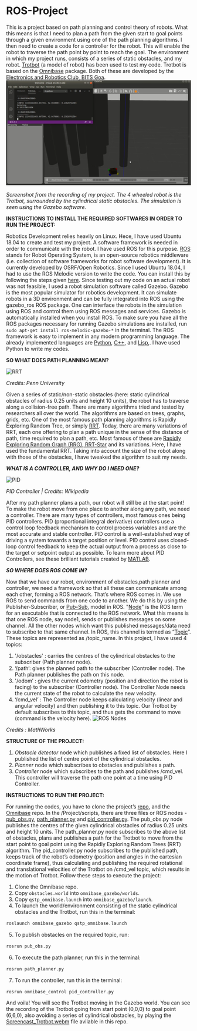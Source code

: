 # ROS-Project
This is a project based on path planning and control theory of robots. What this means is that I need to plan a path from the given start to goal points through a given environment using one of the path planning algorithms. I then need to create a code for a controller for the robot. This will enable the robot to traverse the path point by point to reach the goal. The environment in which my project runs, consists of a series of static obstacles, and my robot. [Trotbot](https://github.com/ERC-BPGC/Trotbot) (a model of robot) has been used to test my code. Trotbot is based on the [Omnibase](https://github.com/ERC-BPGC/omnibase?files=1) package. Both of these are developed by the [Electronics and Robotics Club, BITS Goa](https://github.com/ERC-BPGC/). 
![Screenshot](https://github.com/Srujan-D/Robotics-Automation-QSTP-2020/blob/master/WEEK%205/Screenshot%20from%202020-07-29%2015-17-50.png)

_Screenshot from the recording of my project. The 4 wheeled robot is the Trotbot, surrounded by the cylindrical static obstacles. The simulation is seen using the Gazebo software._

**INSTRUCTIONS TO INSTALL THE REQUIRED SOFTWARES IN ORDER TO RUN THE PROJECT:**

Robotics Development relies heavily on Linux. Hece, I have used Ubuntu 18.04 to create and test my project. A software framework is needed in order to communicate with the robot. I have used ROS for this purpose. [ROS](http://wiki.ros.org/ROS/Introduction) stands for Robot Operating System, is an open-source robotics middleware (i.e. collection of software frameworks for robot software development). It is currently developed by OSRF/Open Robotics. Since I used Ubuntu 18.04, I had to use the ROS Melodic version to write the code. You can install this by following the steps given [here](http://wiki.ros.org/melodic/Installation/Ubuntu). Since testing out my code on an actual robot was not feasible, I used a robot simulation software called Gazebo. Gazebo is the most popular simulator for robotics development. It can simulate robots in a 3D environment and can be fully integrated into ROS using the gazebo_ros ROS package. One can interface the robots in the simulation using ROS and control them using ROS messages and services. Gazebo is automatically installed when you install ROS. To make sure you have all the ROS packages necessary for running Gazebo simulations are installed, run ```sudo apt-get install ros-melodic-gazebo-*``` in the terminal. The ROS framework is easy to implement in any modern programming language. The already implemented languages are [Python](http://wiki.ros.org/rospy), [C++](http://wiki.ros.org/roscpp), and [Lisp](http://wiki.ros.org/roslisp),. I have used Python to write my codes.

**SO WHAT DOES PATH PLANNING MEAN?**

![RRT](https://sites.psu.edu/zqy5086/files/2017/08/RRTsim-1nhzi69.png)

_Credits: Penn University_

Given a series of static/non-static obstacles (here: static cylindrical obstacles of radius 0.25 units and height 10 units), the robot has to traverse along a collision-free path. There are many algorithms tried and tested by researchers all over the world. The algorithms are based on trees, graphs, grids, etc. One of the most famous path planning algorithms is Rapidly Exploring Random Tree, or simply [RRT](http://msl.cs.illinois.edu/~lavalle/papers/Lav98c.pdf). Today, there are many variations of RRT, each one offering to plan a path unique in the sense of the distance of path, time required to plan a path, etc. Most famous of these are [Rapidly Exploring Random Graph (RRG), RRT-Star](http://roboticsproceedings.org/rss06/p34.pdf) and its variations. Here, I have used the fundamental RRT. Taking into account the size of the robot along with those of the obstacles, I have tweaked the algorithm to suit my needs.

***WHAT IS A CONTROLLER, AND WHY DO I NEED ONE?***

![PID](https://upload.wikimedia.org/wikipedia/commons/4/43/PID_en.svg)

_PID Controller | Credits: Wikipedia_                                                             

After my path planner plans a path, our robot will still be at the start point! To make the robot move from one place to another along any path, we need a controller. There are many types of controllers, most famous ones being PID controllers. PID (proportional integral derivative) controllers use a control loop feedback mechanism to control process variables and are the most accurate and stable controller. PID control is a well-established way of driving a system towards a target position or level. PID control uses closed-loop control feedback to keep the actual output from a process as close to the target or setpoint output as possible. To learn more about PID Controllers, see these brilliant tutorials created by [MATLAB](https://www.youtube.com/playlist?list=PLn8PRpmsu08pQBgjxYFXSsODEF3Jqmm-y). 

***SO WHERE DOES ROS COME IN?***

Now that we have our robot, environment of obstacles,path planner and controller, we need a framework so that all these can communicate among each other, forming a ROS network. That’s where ROS comes in. We use ROS to send commands from one code to another. We do this by using the Publisher-Subscriber, or [Pub-Sub](http://wiki.ros.org/ROS/Tutorials/WritingPublisherSubscriber%28python%29), model in ROS. "[Node](http://wiki.ros.org/ROS/Tutorials/UnderstandingNodes)" is the ROS term for an executable that is connected to the ROS network. What this means is that one ROS node, say node1, sends or publishes messages on some channel. All the other nodes which want this published messages/data need to subscribe to that same channel. In ROS, this channel is termed as “[Topic](http://wiki.ros.org/Topics)”. These topics are represented as /topic_name. In this project, I have used 4 topics: 
1. '/obstacles' : carries the centres of the cylindrical obstacles to the subscriber (Path planner node).
2. ‘/path’: gives the planned path to the subscriber (Controller node). The Path planner publishes the path on this node.
3. '/odom’ : gives the current odometry (position and direction the robot is facing) to the subscriber (Controller node). The Controller Node needs the current state of the robot to calculate the new velocity.
4. ‘/cmd_vel’ : The Controller node keeps calculating velocity (linear and angular velocity) and then publishing it to this topic. Our Trotbot by default subscribes to this topic, and thus gets the command to move (command is the velocity here). 
![ROS Nodes](https://in.mathworks.com/help/examples/ros/win64/ExchangeDataWithROSPublishersAndSubscribersExample_01.png)

_Credits : MathWorks_

**STRUCTURE OF THE PROJECT:**

1. _Obstacle detector_ node which publishes a fixed list of obstacles. Here I published the list of centre point of the cylindrical obstacles.
2. _Planner_ node which subscribes to obstacles and publishes a path.
3. _Controller_ node which subscribes to the path and publishes /cmd_vel. This
controller will traverse the path one point at a time using PID Controller.

**INSTRUCTIONS TO RUN THE PROJECT:**

For running the codes, you have to clone the project’s [repo](https://github.com/Srujan-D/ROS-Project), and the [Omnibase](https://github.com/ERC-BPGC/omnibase?files=1) repo. In the /Project/scripts, there are three files or ROS nodes - [pub_obs.py](https://github.com/Srujan-D/ROS-Project/blob/master/Project/scripts/pub_obs.py), [path_planner.py](https://github.com/Srujan-D/ROS-Project/blob/master/Project/scripts/path_planner.py) and [pid_controller.py](https://github.com/Srujan-D/ROS-Project/blob/master/Project/scripts/pid_controller.py). The pub_obs.py node publishes the centres of the given cylindrical obstacles of radius 0.25 units and height 10 units. The path_planner.py node subscribes to the above list of obstacles, plans and publishes a path for the Trotbot to move from the start point to goal point using the Rapidly Exploring Random Trees (RRT) algorithm. The pid_controller.py node subscribes to the published path, keeps track of the robot’s odometry (position and angles in the cartesian coordinate frame), thus calculating and publishing the required rotational and translational velocities of the Trotbot on /cmd_vel topic, which results in the motion of Trotbot. Follow these steps to execute the project:
1. Clone the Omnibase repo.
2. Copy ```obstacles.world``` into ```omnibase_gazebo/worlds```.
3. Copy ```qstp_omnibase.launch``` into ```omnibase_gazebo/launch```.
4. To launch the world/environment consisting of the static cylindrical obstacles and the Trotbot, run this in the terminal:

```bash
roslaunch omnibase_gazebo qstp_omnibase.launch
```

5. To publish obstacles on the required topic, run: 

```bash
rosrun pub_obs.py
```

6. To execute the path planner, run this in the terminal: 

```bash
rosrun path_planner.py
```

7. To run the controller, run this in the terminal: 

```bash
rosrun omnibase_control pid_controller.py
```

And voila! You will see the Trotbot moving in the Gazebo world.
You can see the recording of the Trotbot going from start point (0,0,0) to goal point (6,6,0), also avoiding a series of cylindrical obstacles, by playing the [Screencast_Trotbot.webm](https://github.com/Srujan-D/ROS-Project/blob/master/Screencast_Trotbot.webm) file avilable in this repo.
